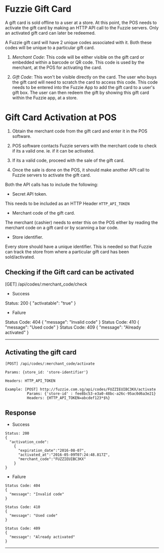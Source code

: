 Fuzzie Gift Card
================

A gift card is sold offline to a user at a store. At this point, the POS needs to activate the gift card by making an HTTP API call to the Fuzzie servers. Only an activated gift card can later be redeemed.

A Fuzzie gift card will have 2 unique codes associated with it. Both these codes will be unique to a particular gift card.

1. *Merchant Code*: This code will be either visible on the gift card or embedded within a barcode or QR code. This code is used by the merchant, at the POS for activating the card.

2. *Gift Code*: This won't be visible directly on the card. The user who buys the gift card will need to scratch the card to access this code. This code needs to be entered into the Fuzzie App to add the gift card to a user's gift box. The user can then redeem the gift by showing this gift card within the Fuzzie app, at a store. 


Gift Card Activation at POS
=============================

1. Obtain the merchant code from the gift card and enter it in the POS software.

2. POS software contacts Fuzzie servers with the merchant code to check if its a valid one. 
   ie. if it can be activated.

3. If its a valid code, proceed with the sale of the gift card. 

4. Once the sale is done on the POS, it should make another API call to Fuzzie servers to activate
   the gift card.


Both the API calls has to include the following:

* Secret API token.

This needs to be included as an HTTP Header `HTTP_API_TOKEN`

* Merchant code of the gift card.

The merchant (cashier) needs to enter this on the POS either by reading the merchant code on a gift card or by scanning a bar code.

* Store identifier. 

Every store should have a unique identifier. This is needed so that Fuzzie can track the store from where a particular gift card has been sold/activated.


Checking if the Gift card can be activated
------------------------------------------

[GET] /api/codes/:merchant_code/check

* Success

Status: 200
{
  "activatable": "true"
}

* Failure

Status Code: 404
{
  "message": "Invalid code"
}
Status Code: 410
{
  "message": "Used code"
}
Status Code: 409
{
  "message": "Already activated"
}


___________________________________________________________

Activating the gift card
------------------------


```
[POST] /api/codes/:merchant_code/activate

Params: {store_id: 'store-identifier'}

Headers: HTTP_API_TOKEN

Example: [POST] http://fuzzie.com.sg/api/codes/FUZZIEUIBC3KX/activate
          Params: {'store-id' : fee8bc53-e3a0-48bc-a26c-95ac0d6a3e21}
          Headers: {HTTP_API_TOKEN=abcdef123*$%}

```

Response
--------

* Success

```
Status: 200
{
  "activation_code":
    {
      "expiration_date":"2016-08-07",
      "activated_at":"2016-05-09T07:24:48.817Z",
      "merchant_code":"FUZZIEUIBC3KX"
    }
}

```


* Failure

```
Status Code: 404
{
  "message": "Invalid code"
}
```

```
Status Code: 410
{
  "message": "Used code"
}
```

```
Status Code: 409
{
  "message": "Already activated"
}

```
___________________________________________________________

